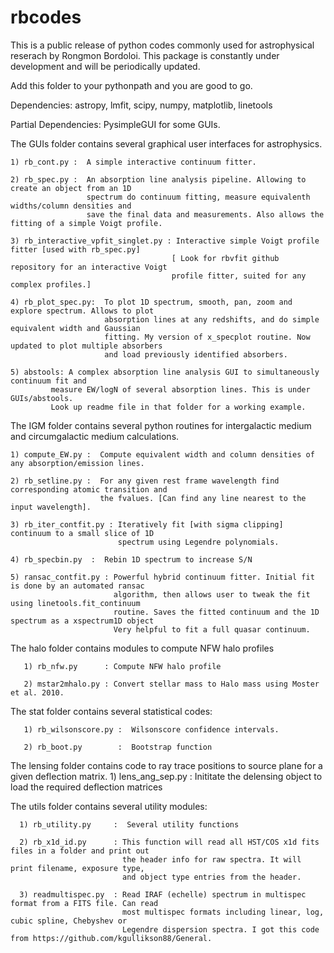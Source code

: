 # rbcodes
This is a public release of python codes commonly used for astrophysical reserach by Rongmon Bordoloi.
This package is constantly under development and will be periodically updated. 

Add this folder to your pythonpath and you are good to go.

Dependencies:  astropy, lmfit, scipy, numpy, matplotlib, linetools

Partial Dependencies: PysimpleGUI for some GUIs. 

The GUIs folder contains several graphical user interfaces for astrophysics. 

	1) rb_cont.py :  A simple interactive continuum fitter. 

	2) rb_spec.py :  An absorption line analysis pipeline. Allowing to create an object from an 1D 
	                 spectrum do continuum fitting, measure equivalenth widths/column densities and
	                 save the final data and measurements. Also allows the fitting of a simple Voigt profile. 

	3) rb_interactive_vpfit_singlet.py : Interactive simple Voigt profile fitter [used with rb_spec.py]
	                                    [ Look for rbvfit github repository for an interactive Voigt 
	                                    profile fitter, suited for any complex profiles.]

	4) rb_plot_spec.py:  To plot 1D spectrum, smooth, pan, zoom and explore spectrum. Allows to plot
	                     absorption lines at any redshifts, and do simple equivalent width and Gaussian
	                     fitting. My version of x_specplot routine. Now updated to plot multiple absorbers
	                     and load previously identified absorbers. 
			 
	5) abstools: A complex absorption line analysis GUI to simultaneously continuum fit and 
		     measure EW/logN of several absorption lines. This is under GUIs/abstools. 
		     Look up readme file in that folder for a working example.


The IGM folder contains several python routines for intergalactic medium and circumgalactic medium calculations.

	1) compute_EW.py :  Compute equivalent width and column densities of any absorption/emission lines.

	2) rb_setline.py :  For any given rest frame wavelength find corresponding atomic transition and 
	                    the fvalues. [Can find any line nearest to the input wavelength].

	3) rb_iter_contfit.py : Iteratively fit [with sigma clipping] continuum to a small slice of 1D
	                        spectrum using Legendre polynomials.

	4) rb_specbin.py  :  Rebin 1D spectrum to increase S/N

	5) ransac_contfit.py : Powerful hybrid continuum fitter. Initial fit is done by an automated ransac 
	                       algorithm, then allows user to tweak the fit using linetools.fit_continuum 
	                       routine. Saves the fitted continuum and the 1D spectrum as a xspectrum1D object
	                       Very helpful to fit a full quasar continuum.	

The halo folder contains modules to compute NFW halo profiles

       1) rb_nfw.py      : Compute NFW halo profile

       2) mstar2mhalo.py : Convert stellar mass to Halo mass using Moster et al. 2010.
The stat folder contains several statistical codes:

       1) rb_wilsonscore.py :  Wilsonscore confidence intervals.

       2) rb_boot.py        :  Bootstrap function
 
The lensing folder contains code to ray trace positions to source plane for a given deflection matrix.
       1) lens_ang_sep.py  :        Inititate the delensing object to load the required deflection matrices

The utils folder contains several utility modules:

      1) rb_utility.py     :  Several utility functions

      2) rb_x1d_id.py      : This function will read all HST/COS x1d fits files in a folder and print out
                             the header info for raw spectra. It will print filename, exposure type, 
                             and object type entries from the header.

      3) readmultispec.py  : Read IRAF (echelle) spectrum in multispec format from a FITS file. Can read 
                             most multispec formats including linear, log, cubic spline, Chebyshev or 
                             Legendre dispersion spectra. I got this code from https://github.com/kgullikson88/General.

	



